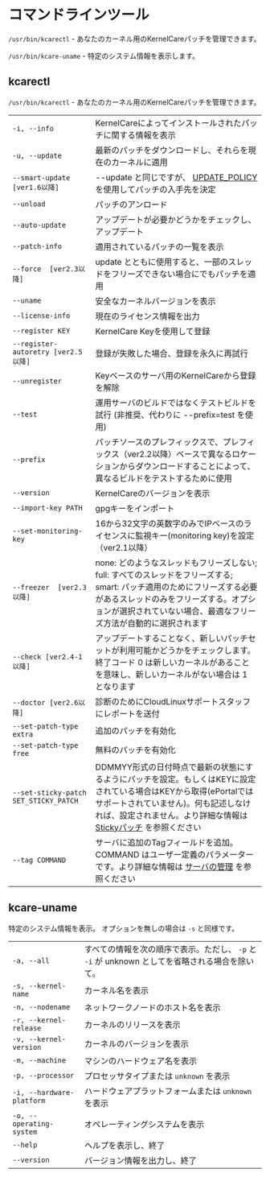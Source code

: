 # コマンドラインツール


`/usr/bin/kcarectl` - あなたのカーネル用のKernelCareパッチを管理できます。

`/usr/bin/kcare-uname` - 特定のシステム情報を表示します。

## kcarectl

`/usr/bin/kcarectl` - あなたのカーネル用のKernelCareパッチを管理できます。

| | |
|-|-|
|`-i, --info` | KernelCareによってインストールされたパッチに関する情報を表示|
|`-u, --update ` | 最新のパッチをダウンロードし、それらを現在のカーネルに適用|
|`--smart-update  [ver1.6以降] ` | --update と同じですが、 [UPDATE_POLICY](/jp/config_options/) を使用してパッチの入手先を決定|
|`--unload` | パッチのアンロード|
|`--auto-update` | アップデートが必要かどうかをチェックし、アップデート|
|`--patch-info` | 適用されているパッチの一覧を表示|
|`--force  [ver2.3以降] ` | update とともに使用すると、一部のスレッドをフリーズできない場合にでもパッチを適用|
|`--uname` | 安全なカーネルバージョンを表示|
|`--license-info` | 現在のライセンス情報を出力|
|`--register KEY` | KernelCare Keyを使用して登録|
|`--register-autoretry [ver2.5以降]` | 登録が失敗した場合、登録を永久に再試行|
|`--unregister` | Keyベースのサーバ用のKernelCareから登録を解除|
|`--test` | 運用サーバのビルドではなくテストビルドを試行 (非推奨、代わりに --prefix=test を使用)|
|`--prefix` | パッチソースのプレフィックスで、プレフィックス（ver2.2以降）ベースで異なるロケーションからダウンロードすることによって、異なるビルドをテストするために使用|
|`--version` | KernelCareのバージョンを表示|
|`--import-key PATH` | gpgキーをインポート|
|`--set-monitoring-key` | 16から32文字の英数字のみでIPベースのライセンスに監視キー(monitoring key)を設定（ver2.1以降）|
|`--freezer  [ver2.3以降] ` | none: どのようなスレッドもフリーズしない; full: すべてのスレッドをフリーズする; smart: パッチ適用のためにフリーズする必要があるスレッドのみをフリーズする。オプションが選択されていない場合、最適なフリーズ方法が自動的に選択されます|
|`--check [ver2.4-1以降]` | アップデートすることなく、新しいパッチセットが利用可能かどうかをチェックします。終了コード 0 は新しいカーネルがあることを意味し、新しいカーネルがない場合は 1 となります|
|`--doctor [ver2.6以降]` | 診断のためにCloudLinuxサポートスタッフにレポートを送付|
|`--set-patch-type extra ` | 追加のパッチを有効化|
|`--set-patch-type free` | 無料のパッチを有効化|
|`--set-sticky-patch SET_STICKY_PATCH` | DDMMYY形式の日付時点で最新の状態にするようにパッチを設定。もしくはKEYに設定されている場合はKEYから取得(ePortalではサポートされていません)。何も記述しなければ、設定されません。より詳細な情報は [Stickyパッチ](/jp/sticky_patches/) を参照ください|
|`--tag COMMAND` | サーバに追加のTagフィールドを追加。 COMMAND はユーザー定義のパラメーターです。より詳細な情報は [サーバの管理](/jp/kernelcare_enterprise/#サーバの管理) を参照ください|

## kcare-uname


特定のシステム情報を表示。 オプションを無しの場合は `-s` と同様です。

| | |
|-|-|
|`-a, --all` | すべての情報を次の順序で表示。ただし、 `-p` と `-i` が unknown としてを省略される場合を除いて。|
|`-s, --kernel-name` | カーネル名を表示|
|`-n, --nodename` | ネットワークノードのホスト名を表示|
|`-r, --kernel-release` | カーネルのリリースを表示|
|`-v, --kernel-version` | カーネルのバージョンを表示|
|`-m, --machine` | マシンのハードウェア名を表示|
|`-p, --processor` | プロセッサタイプまたは `unknown` を表示|
|`-i, --hardware-platform` | ハードウェアプラットフォームまたは `unknown` を表示|
|`-o, --operating-system` | オペレーティングシステムを表示|
|`--help` | ヘルプを表示し、終了|
|`--version` | バージョン情報を出力し、終了|

